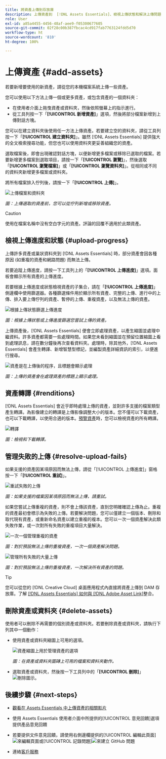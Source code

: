 ```yaml
---
title: 將資產上傳到存放庫
description: 上傳資產到  [!DNL Assets Essentials]、檢視上傳狀態和解決上傳問題。
role: User
exl-id: a85a4455-4456-48af-aee9-f05300677605
source-git-commit: 02f28c00b387fbcac4cd917fab7763124fdd5d70
workflow-type: ht
source-wordcount: '810'
ht-degree: 100%

---
```


# 上傳資產 {#add-assets}

若要新增要使用的新資產，請從您的本機檔案系統上傳一些資產。<!-- TBD: Many of the [common file formats are supported](/help/supported-file-formats.md). -->

您可以使用以下方法上傳一個或更多資產，或包含資產的一個資料夾：

* 在使用者介面上拖曳資產或資料夾，然後依照螢幕上的指示進行。
* 從工具列按一下「**[!UICONTROL 新增資產]**」選項，然後將部分檔案新增到上傳對話方塊。

<!-- TBD: Update this GIF
![Asset and nested folder upload demo](assets/do-not-localize/upload-assets.gif) -->

您可以在建立資料夾後使用任一方法上傳資產。若要建立空的資料夾，請從工具列按一下「**[!UICONTROL 建立資料夾]**」。雖然 [!DNL Assets Essentials] 提供強大的全文檢索搜尋功能，但您也可以使用資料夾更妥善組織您的資產。

選取檔案後，即會出現確認對話方塊，以便新增更多檔案或移除已選取的檔案。若要新增更多檔案到選取項目，請按一下「**[!UICONTROL 瀏覽]**」，然後選取「**[!UICONTROL 瀏覽檔案]**」或「**[!UICONTROL 瀏覽資料夾]**」。從相同或不同的資料夾新增更多檔案或資料夾。

將所有檔案排入佇列後，請按一下「**[!UICONTROL 上傳]**」。

![上傳檔案和資料夾](assets/upload-browse-files-folders.png)

*圖：上傳選取的資產前，您可以從佇列新增或移除資產。*

>[!CAUTION]
>
>使用在檔案名稱中沒有空白字元的資產。評論的回覆不適用於此類資產。

## 檢視上傳進度和狀態 {#upload-progress}

上傳許多資產或巢狀資料夾到 [!DNL Assets Essentials] 時，部分資產會因各種原因 (如重複的資產和網路問題) 而無法上傳。

若要追蹤上傳進度，請按一下工具列上的「**[!UICONTROL 上傳進度]**」選項。面板會顯示所有資產的上傳進度。

若要根據上傳進度或狀態檢視資產的子集合，請在「**[!UICONTROL 上傳進度]**」側邊欄中使用篩選器。各種篩選條件用於顯示所有資產、完整的上傳、進行中的上傳、排入要上傳佇列的資產、暫停的上傳、重複資產，以及無法上傳的資產。

![根據上傳狀態篩選上傳進度](assets/filter-upload-progress.png)

*圖：根據上傳狀態或上傳進度篩選您嘗試上傳的資產。*

上傳資產後，[!DNL Assets Essentials] 便會立即處理資產，以產生縮圖並處理中繼資料。許多資產都需要一些處理時間。如果您未看到縮圖並在預留位置縮圖上看到處理訊息，請在數分鐘後再次查看資料夾。處理時，除其他外，[!DNL Assets Essentials] 會產生轉譯、新增智慧型標記，並編製資產詳細資訊的索引，以便進行搜尋。

![資產是在上傳後的程序，且標題會顯示處理](assets/upload-processing.png)

*圖：上傳的資產會在處理資產的標題上顯示處理。*

## 資產轉譯 {#renditions}

[!DNL Assets Essentials] 會近乎即時處理上傳的資產，並對許多支援的檔案類型產生轉譯。為影像建立的轉譯是上傳影像調整大小的版本。您不僅可以下載資產，也可以下載轉譯，以使用合適的版本。[預覽資產](/help/navigate-view.md#preview-assets)時，您可以檢視資產的所有轉譯。

![轉譯](assets/renditions-view-download.png)

*圖：檢視和下載轉譯。*

## 管理失敗的上傳 {#resolve-upload-fails}

如果支援的資產因某項原因而無法上傳，請從「[!UICONTROL 上傳進度]」窗格按一下「**[!UICONTROL 重試]**」。

![重試失敗的上傳](assets/upload-retry.png)

*圖：如果支援的檔案因某項原因而無法上傳，請重試。*

如果您嘗試上傳重複的資產，則不會上傳該資產，直到您明確確認上傳為止。重複的資產最初會標示為失敗的上傳。若要解決問題，您可以僅建立一個版本、刪除和取代現有資產，或重新命名資產以建立重複的複本。您可以一次一個資產解決此類失敗作業，或一次對所有失敗的重複項目大量解決。

![一次一個管理重複的資產](assets/uploads-manage-duplicates.png)

*圖：對於預設無法上傳的重複資產，一次一個資產解決問題。*

![管理所有失敗的大量上傳](assets/upload-progress-manage-failed-uploads.png)

*圖：對於預設無法上傳的重複資產，一次解決所有資產的問題。*

>[!TIP]
>
>您可以從您的 [!DNL Creative Cloud] 桌面應用程式內直接將資產上傳到 DAM 存放庫。了解 [[!DNL Assets Essentials] 如何與 [!DNL Adobe Asset Link]](/help/integration.md)整合。

## 刪除資產或資料夾 {#delete-assets}

使用者可以刪除不再需要的個別資產或資料夾。若要刪除資產或資料夾，請執行下列其中一個動作：

* 使用資產或資料夾縮圖上可用的選項。

   ![資產縮圖上用於管理資產的選項](assets/options-on-thumbnail.png)

   *圖：在資產或資料夾圖磚上可用的檔案和資料夾動作。*

* 選取資產或資料夾，然後按一下工具列中的「**[!UICONTROL 刪除]**」![刪除圖示](assets/do-not-localize/delete-icon.png)。

## 後續步驟 {#next-steps}

* [觀看在 Assets Essentials 中上傳資產的相關影片](https://experienceleague.adobe.com/docs/experience-manager-learn/assets-essentials/basics/creating.html)

* 使用 Assets Essentials 使用者介面中所提供的[!UICONTROL 意見回饋]選項提供產品意見回饋

* 若要提供文件意見回饋，請使用右側邊欄提供的[!UICONTROL 編輯此頁面]![來編輯頁面](assets/do-not-localize/edit-page.png)或[!UICONTROL 記錄問題]![來建立 GitHub 問題](assets/do-not-localize/github-issue.png)

* 連絡[客戶服務](https://experienceleague.adobe.com/?support-solution=General#support)
